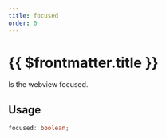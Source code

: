 ```yaml
---
title: focused
order: 0
---
```


# {{ $frontmatter.title }}

Is the webview focused.

## Usage

```ts
focused: boolean;
```
